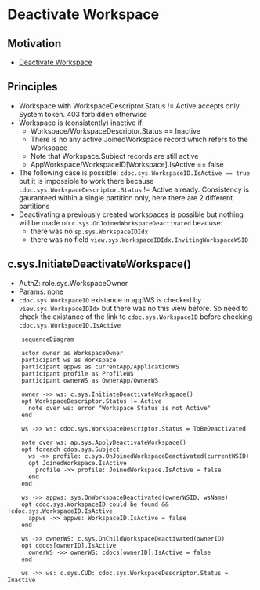 # Deactivate Workspace

## Motivation

- [Deactivate Workspace](https://github.com/voedger/voedger/issues/53)


## Principles

- Workspace with WorkspaceDescriptor.Status != Active accepts only System token. 403 forbidden otherwise
- Workspace is (consistently) inactive if:
  - Workspace/WorkspaceDescriptor.Status == Inactive
  - There is no any active JoinedWorkspace record which refers to the Workspace
  - Note that Workspace.Subject records are still active
  - AppWorkspace/WorkspaceID[Workspace].IsActive == false
- The following case is possible: `cdoc.sys.WorkspaceID.IsActive == true` but it is impossible to work there because `cdoc.sys.WorkspaceDescriptor.Status` != Active already. Consistency is gauranteed within a single partition only, here there are 2 different partitions
- Deactivating a previously created workspaces is possible but nothing will be made on `c.sys.OnJoinedWorkspaceDeactivated` beacuse:
  - there was no `sp.sys.WorkspaceIDIdx`
  - there was no field `view.sys.WorkspaceIDIdx.InvitingWorkspaceWSID`

## c.sys.InitiateDeactivateWorkspace()

- AuthZ: role.sys.WorkspaceOwner
- Params: none
- `cdoc.sys.WorkspaceID` existance in appWS is checked by `view.sys.WorkspaceIDIdx` but there was no this view before. So need to check the existance of the link to `cdoc.sys.WorkspaceID` before checking `cdoc.sys.WorkspaceID.IsActive`

```mermaid
    sequenceDiagram

    actor owner as WorkspaceOwner
    participant ws as Workspace
    participant appws as currentApp/ApplicationWS
    participant profile as ProfileWS
    participant ownerWS as OwnerApp/OwnerWS

    owner ->> ws: c.sys.InitiateDeactivateWorkspace()
    opt WorkspaceDescriptor.Status != Active
      note over ws: error "Workspace Status is not Active"
    end

    ws ->> ws: cdoc.sys.WorkspaceDescriptor.Status = ToBeDeactivated

    note over ws: ap.sys.ApplyDeactivateWorkspace()
    opt foreach cdos.sys.Subject
      ws ->> profile: c.sys.OnJoinedWorkspaceDeactivated(currentWSID)
      opt JoinedWorkspace.IsActive
        profile ->> profile: JoinedWorkspace.IsActive = false
      end
    end

    ws ->> appws: sys.OnWorkspaceDeactivated(ownerWSID, wsName)
    opt cdoc.sys.WorkspaceID could be found && !cdoc.sys.WorkspaceID.IsActive
      appws ->> appws: WorkspaceID.IsActive = false
    end

    ws ->> ownerWS: c.sys.OnChildWorkspaceDeactivated(ownerID)
    opt cdocs[ownerID].IsActive
      ownerWS ->> ownerWS: cdocs[ownerID].IsActive = false
    end

    ws ->> ws: c.sys.CUD: cdoc.sys.WorkspaceDescriptor.Status = Inactive
```
